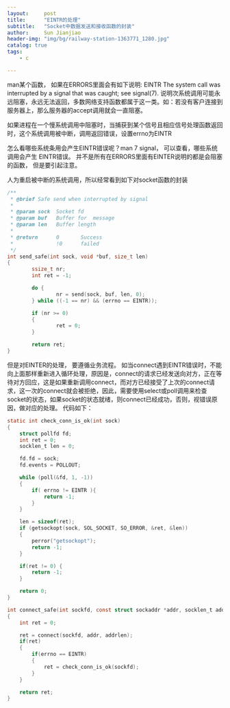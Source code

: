 ```yaml
---
layout:     post
title:      "EINTR的处理"
subtitle:   "Socket中数据发送和接收函数的封装"
author:     Sun Jianjiao
header-img: "img/bg/railway-station-1363771_1280.jpg"
catalog: true
tags:
    - c

---
```


man某个函数， 如果在ERRORS里面会有如下说明:
EINTR  The system call was interrupted by a signal that was caught; see signal(7).
说明次系统调用可能永远阻塞，永远无法返回，多数网络支持函数都属于这一类。如：若没有客户连接到服务器上，那么服务器的accept调用就会一直阻塞。

如果进程在一个慢系统调用中阻塞时，当捕获到某个信号且相应信号处理函数返回时，这个系统调用被中断，调用返回错误，设置errno为EINTR

怎么看哪些系统条用会产生EINTR错误呢？man 7 signal， 可以查看，哪些系统调用会产生 EINTR错误。 并不是所有在ERRORS里面有EINTER说明的都是会阻塞的函数， 但是要引起注意。


人为重启被中断的系统调用，所以经常看到如下对socket函数的封装

```c
/**
 * @brief Safe send when interrupted by signal
 *
 * @param sock  Socket fd
 * @param buf   Buffer for  message
 * @param len   Buffer length
 *
 * @return      0       Success
 *              !0      failed
 */
int send_safe(int sock, void *buf, size_t len)
{
        ssize_t nr;
        int ret = -1;

        do {    
                nr = send(sock, buf, len, 0); 
        } while ((-1 == nr) && (errno == EINTR));

        if (nr >= 0)
        {
                ret = 0;
        }

        return ret;
}
```

但是对EINTER的处理， 要遵循业务流程。 如当connect遇到EINTR错误时，不能向上面那样重新进入循环处理，原因是，connect的请求已经发送向对方，正在等待对方回应，这是如果重新调用connect，而对方已经接受了上次的connect请求，这一次的connect就会被拒绝，因此，需要使用select或poll调用来检查socket的状态，如果socket的状态就绪，则connect已经成功，否则，视错误原因，做对应的处理。
代码如下：

```c
static int check_conn_is_ok(int sock) 
{
    struct pollfd fd;
    int ret = 0;
    socklen_t len = 0;

    fd.fd = sock;
    fd.events = POLLOUT;

    while (poll(&fd, 1, -1)) 
    {
        if( errno != EINTR ){
            return -1;
        }
    }

    len = sizeof(ret);
    if (getsockopt(sock, SOL_SOCKET, SO_ERROR, &ret, &len)) 
    {
        perror("getsockopt");
        return -1;
    }

    if(ret != 0) {
        return -1;
    }

    return 0;
}

int connect_safe(int sockfd, const struct sockaddr *addr, socklen_t addrlen)
{
    int ret = 0;

    ret = connect(sockfd, addr, addrlen);
    if(ret) 
    {
        if(errno == EINTR) 
        {
            ret = check_conn_is_ok(sockfd); 
        }
    }

    return ret;
}
```